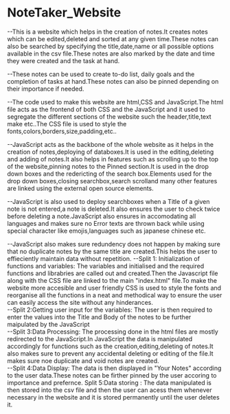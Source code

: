 # NoteTaker_Website
--This is a website which helps in the creation of notes.It creates notes which can be edited,deleted and sorted at any given time.These notes can also be searched by specifying the title,date,name or all possible options available in the csv file.These notes are also marked by the date and time they were created and the task at hand.

--These notes can be used to create to-do list, daily goals and the completion of tasks at hand.These notes can also be pinned depending on their importance if needed.

--The code used to make this website are html,CSS and JavaScript.The html file acts as the frontend of both CSS and the JavaScript and it used to segregate the different sections of the website such the header,title,text make etc..The CSS file is used to style the fonts,colors,borders,size,padding,etc..

--JavaScript acts as the backbone of the whole website as it helps in the creation of notes,deploying of databoxes.It is used in the editing,deleting and adding of notes.It also helps in features such as scrolling up to the top of the website,pinning notes to the Pinned section.It is used in the drop down boxes and the redericting of the search box.Elements used for the drop down boxes,closing searchbox,search scrolland many other features are linked using the external open source elements.

--JavaScript is also used to deploy searchboxes when a Title of a given note is not entered,a note is deleted.It also ensures the user to check twice before deleting a note.JavaScript also ensures in accomodating all languages and makes sure no Error texts are thrown back while using special character like emojis,languages such as japanese chinese etc.

--JavaScript also makes sure redundency does not happen by making sure that no duplicate notes by the same title are created.This helps the user to effieciently maintain data without repetition.
--Split 1: Initialization of functions and variables:
        The variables and initialised and the required functions and librabries are called out and created.Then the Javascript file along with the CSS file are linked to the main "index.html" file.To make the website more accesible and user friendly CSS is used to style the fonts and reorganise all the functions in a neat and methodical way to ensure the user can easily access the site without any hinderances.      
--Split 2:Getting user input for the variables:
        The user is then required to enter the values into the Title and Body of the notes to be further maipulated by the JavaScript  
--Split 3:Data Processing:
          The processing done in the html files are mostly redirected to the JavaScript.In JavaScript the data is manipulated accordingly for functions such as the creation,editing,deleting of notes.It also makes sure to prevent any accidental deleting or editing of the file.It makes sure noe duplicate and void notes are created.        
--Split 4:Data Display:
          The data is then displayed in "Your Notes" according to the user data.These notes can be firther pinned by the user accoring to importance and prefernce.
Split 5:Data storing :
          The data manipulated is then stored into the csv file and then the user can acess them whenever necessary in the website and it is stored permanently until the user deletes it.
        
         

